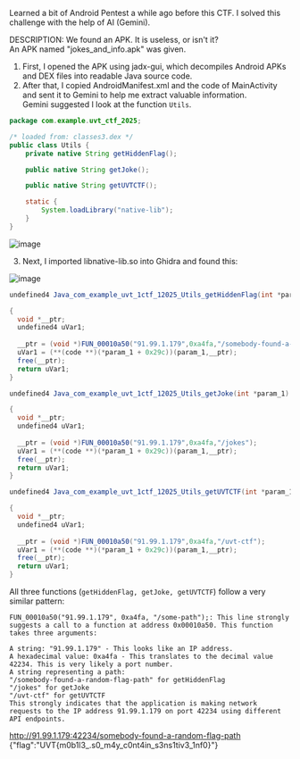 Learned a bit of Android Pentest a while ago before this CTF. I solved this challenge with the help of AI (Gemini).

DESCRIPTION: We found an APK. It is useless, or isn't it?  
An APK named "jokes_and_info.apk" was given.

1. First, I opened the APK using jadx-gui, which decompiles Android APKs and DEX files into readable Java source code.  
2. After that, I copied AndroidManifest.xml and the code of MainActivity and sent it to Gemini to help me extract valuable information.  
Gemini suggested I look at the function `Utils`.

```java
package com.example.uvt_ctf_2025;

/* loaded from: classes3.dex */
public class Utils {
    private native String getHiddenFlag();

    public native String getJoke();

    public native String getUVTCTF();

    static {
        System.loadLibrary("native-lib");
    }
}
```

![image](https://github.com/user-attachments/assets/b749f2fb-635d-4038-b142-4684b109ecce)

3. Next, I imported libnative-lib.so into Ghidra and found this:
   
![image](https://github.com/user-attachments/assets/4440086c-cd33-4b5d-a98e-97aabec83370)

```java
undefined4 Java_com_example_uvt_1ctf_12025_Utils_getHiddenFlag(int *param_1)

{
  void *__ptr;
  undefined4 uVar1;
  
  __ptr = (void *)FUN_00010a50("91.99.1.179",0xa4fa,"/somebody-found-a-random-flag-path");
  uVar1 = (**(code **)(*param_1 + 0x29c))(param_1,__ptr);
  free(__ptr);
  return uVar1;
}
```

```java
undefined4 Java_com_example_uvt_1ctf_12025_Utils_getJoke(int *param_1)

{
  void *__ptr;
  undefined4 uVar1;
  
  __ptr = (void *)FUN_00010a50("91.99.1.179",0xa4fa,"/jokes");
  uVar1 = (**(code **)(*param_1 + 0x29c))(param_1,__ptr);
  free(__ptr);
  return uVar1;
}
```

```java
undefined4 Java_com_example_uvt_1ctf_12025_Utils_getUVTCTF(int *param_1)

{
  void *__ptr;
  undefined4 uVar1;
  
  __ptr = (void *)FUN_00010a50("91.99.1.179",0xa4fa,"/uvt-ctf");
  uVar1 = (**(code **)(*param_1 + 0x29c))(param_1,__ptr);
  free(__ptr);
  return uVar1;
}
```

All three functions (`getHiddenFlag, getJoke, getUVTCTF`) follow a very similar pattern:

    FUN_00010a50("91.99.1.179", 0xa4fa, "/some-path");: This line strongly suggests a call to a function at address 0x00010a50. This function takes three arguments:
    
    A string: "91.99.1.179" - This looks like an IP address.
    A hexadecimal value: 0xa4fa - This translates to the decimal value 42234. This is very likely a port number.
    A string representing a path:
    "/somebody-found-a-random-flag-path" for getHiddenFlag
    "/jokes" for getJoke
    "/uvt-ctf" for getUVTCTF
    This strongly indicates that the application is making network requests to the IP address 91.99.1.179 on port 42234 using different API endpoints.

http://91.99.1.179:42234/somebody-found-a-random-flag-path
{"flag":"UVT{m0b1l3_.s0_m4y_c0nt4in_s3ns1tiv3_1nf0}"}
